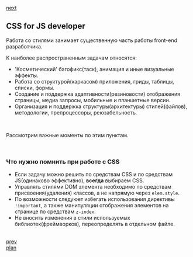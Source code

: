 <a href="03.md">next</a>

<h2>CSS for JS developer</h2>

<div>
Работа со стилями занимает существенную часть работы front-end разработчика.

<br/>

К наиболее распространенным задачам относятся:

<ul>
<li>
'Косметический' багофикс(таск), анимация и иные визуальные эффекты.
</li>
<li>
Работа со структурой(каркасом) приложения, гриды, таблицы, списки, формы.
</li>
<li>
Создание и поддержка адаптивности(резиновости) отображения страницы,
медиа запросы, мобильные и планшетные версии.
</li>
<li>
Организация и поддержка структуры(архитектуры) стилей(файлов),
методологии, препроцессоры, реюзабельность.
</li>
</ul>

<br/>

Рассмотрим важные моменты по этим пунктам.
</div>

<br/>

<h3>Что нужно помнить при работе с CSS</h3>
<div>
<ul>
<li>
Если задачу можно решить по средствам CSS и по средствам JS(одинаково
эффективно), <strong>всегда</strong> выбираем CSS.
</li>
<li>
Управлять стилями DOM элемента необходимо по средствам присвоения(удаления) классов,
а не напрямую через <code>elem.style</code>.
</li>
<li>
По возможности следуюет избегать использования директивы <code>!important</code>, а также
манипуляции отображения элементов на странице по средствам <code>z-index</code>.
</li>
<li>
Не вносить изменения в стили используемых библиотек(фреймворков), переопределять в отдельном
файле.
</li>
</ul>

</div>


<br/>
<a href="01.md">prev</a>
<br/>
<a href="00.md">plan</a>
